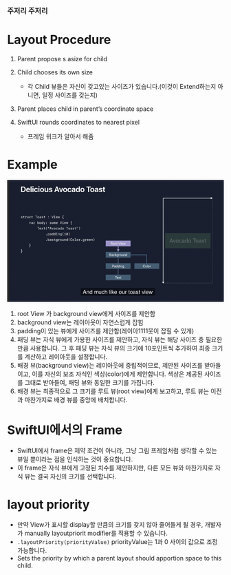 
### 주저리 주저리


# Layout Procedure

1. Parent propose s asize for child
   
2. Child chooses its own size
   - 각 Child 뷰들은 자신이 갖고있는 사이즈가 있습니다.(이것이 Extend하는지 아니면, 일정 사이즈를 갖는지)

3. Parent places child in parent’s coordinate space


4. SwiftUI rounds coordinates to nearest pixel
    - 프레임 워크가 알아서 해줌

# Example

![SwiftUI 레이아웃 과정](image.png)

1. root View 가 background view에게 사이즈를 제안함
2. background view는 레이아웃이 자연스럽게 잡힘
3. padding이 있는 뷰에게 사이즈를 제안함(레이아1111웃이 잡힐 수 있게)
4. 패딩 뷰는 자식 뷰에게 가용한 사이즈를 제안하고, 자식 뷰는 해당 사이즈 중 필요한 만큼 사용합니다. 그 후 패딩 뷰는 자식 뷰의 크기에 10포인트씩 추가하여 최종 크기를 계산하고 레이아웃을 설정합니다.
5. 배경 뷰(background view)는 레이아웃에 중립적이므로, 제안된 사이즈를 받아들이고, 이를 자신의 보조 자식인 색상(color)에게 제안합니다. 색상은 제공된 사이즈를 그대로 받아들여, 패딩 뷰와 동일한 크기를 가집니다.
6. 배경 뷰는 최종적으로 그 크기를 루트 뷰(root view)에게 보고하고, 루트 뷰는 이전과 마찬가지로 배경 뷰를 중앙에 배치합니다.





# SwiftUI에서의 Frame
- SwiftUI에서 frame은 제약 조건이 아니라, 그냥 그림 프레임처럼 생각할 수 있는 뷰일 뿐이라는 점을 인식하는 것이 중요합니다.
- 이 frame은 자식 뷰에게 고정된 치수를 제안하지만, 다른 모든 뷰와 마찬가지로 자식 뷰는 결국 자신의 크기를 선택합니다.



# layout priority

- 만약 View가 표시할 display할 만큼의 크기를 갖지 않아 줄어들게 될 경우, 개발자가 manually layoutpriorit modifier를 적용할 수 있습니다. 
- `.layoutPriority(priorityValue)` priorityValue는 1과 0 사이의 값으로 조정 가능합니다.
- Sets the priority by which a parent layout should apportion space to this child. 